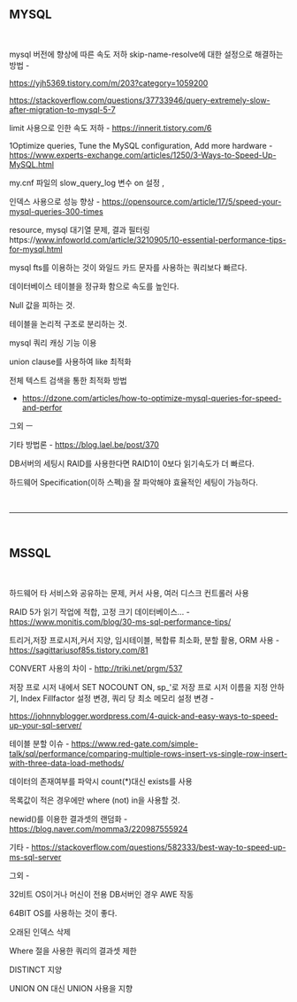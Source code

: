 
## MYSQL

​

mysql 버전에 향상에 따른 속도 저하 skip-name-resolve에 대한 설정으로 해결하는 방법 - 

https://yjh5369.tistory.com/m/203?category=1059200

https://stackoverflow.com/questions/37733946/query-extremely-slow-after-migration-to-mysql-5-7

 

limit 사용으로 인한 속도 저하 - https://innerit.tistory.com/6

1Optimize queries, Tune the MySQL configuration, Add more hardware - https://www.experts-exchange.com/articles/1250/3-Ways-to-Speed-Up-MySQL.html

 

my.cnf 파일의 slow_query_log 변수 on 설정 , 

인덱스 사용으로 성능 향상 - https://opensource.com/article/17/5/speed-your-mysql-queries-300-times

 

resource, mysql 대기열 문제, 결과 필터링https://www.infoworld.com/article/3210905/10-essential-performance-tips-for-mysql.html

 

mysql fts를 이용하는 것이 와일드 카드 문자를 사용하는 쿼리보다 빠르다.

데이터베이스 테이블을 정규화 함으로 속도를 높인다.

Null 값을 피하는 것. 

테이블을 논리적 구조로 분리하는 것.

mysql 쿼리 캐싱 기능 이용

union clause를 사용하여 like 최적화

전체 텍스트 검색을 통한 최적화 방법

- https://dzone.com/articles/how-to-optimize-mysql-queries-for-speed-and-perfor

 

그외 ㅡ 

기타 방법론 - https://blog.lael.be/post/370 

DB서버의 세팅시 RAID를 사용한다면 RAID1이 0보다 읽기속도가 더 빠르다. 

하드웨어 Specification(이하 스펙)을 잘 파악해야 효율적인 세팅이 가능하다.

​

 <hr>

​

## MSSQL

​

하드웨어 타 서비스와 공유하는 문제, 커서 사용, 여러 디스크 컨트롤러 사용

RAID 5가 읽기 작업에 적합, 고정 크기 데이터베이스... - https://www.monitis.com/blog/30-ms-sql-performance-tips/ 

 

트리거,저장 프로시저,커서 지양, 임시테이블, 복합류 최소화, 분할 활용, ORM 사용 - https://sagittariusof85s.tistory.com/81 

CONVERT 사용의 차이 - http://triki.net/prgm/537

 

저장 프로 시저 내에서 SET NOCOUNT ON, sp_'로 저장 프로 시저 이름을 지정 안하기, Index Fillfactor 설정 변경,  쿼리 당 최소 메모리 설정 변경 - 

https://johnnyblogger.wordpress.com/4-quick-and-easy-ways-to-speed-up-your-sql-server/ 

 

테이블 분할 이슈 - https://www.red-gate.com/simple-talk/sql/performance/comparing-multiple-rows-insert-vs-single-row-insert-with-three-data-load-methods/

 

데이터의 존재여부를 파악시 count(*)대신 exists를 사용

목록값이 적은 경우에만 where (not) in을 사용할 것.

newid()를 이용한 결과셋의 랜덤화 - https://blog.naver.com/momma3/220987555924

 

기타 - https://stackoverflow.com/questions/582333/best-way-to-speed-up-ms-sql-server 

그외 - 

32비트 OS이거나 머신이 전용 DB서버인 경우 AWE 작동

64BIT OS를 사용하는 것이 좋다. 

오래된 인덱스 삭제

Where 절을 사용한 쿼리의 결과셋 제한

DISTINCT 지양

UNION ON 대신 UNION 사용을 지향
